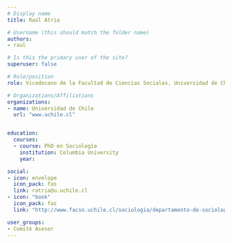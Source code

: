```yaml
---
# Display name
title: Raúl Atria

# Username (this should match the folder name)
authors:
- raul

# Is this the primary user of the site?
superuser: false

# Role/position
role: Vicedecano de la Facultad de Ciencias Sociales, Universidad de Chile

# Organizations/Affiliations
organizations:
- name: Universidad de Chile
  url: "www.uchile.cl"


education:
  courses:
  - course: PhD en Sociología
    institution: Columbia University
    year: 

social:
- icon: envelope
  icon_pack: fas
  link: ratria@u.uchile.cl
- icon: "book"
  icon_pack: fas
  link: "http://www.facso.uchile.cl/sociologia/departamento-de-sociologia/58060/raul-atria"

user_groups:
- Comité Asesor
---
```

